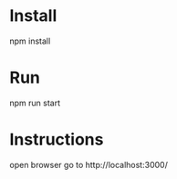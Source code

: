 # Install
npm install

# Run
npm run start

# Instructions
open browser go to http://localhost:3000/